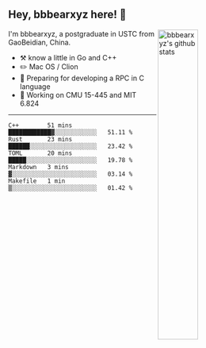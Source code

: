 ## Hey, bbbearxyz here! :wave:

<img align="right" alt="bbbearxyz's github stats" width="40%" src="https://github-readme-stats.vercel.app/api?username=bbbearxyz&show_icons=true">

I'm bbbearxyz, a postgraduate in USTC from GaoBeidian, China.

-   :hammer_and_pick:    know a little in Go and C++
-   :pencil2: Mac OS / Clion
-   :seedling: Preparing for developing a RPC in C language 
-   :thinking: Working on CMU 15-445 and MIT 6.824
---
<!--START_SECTION:waka-->
```text
C++        51 mins         ████████████▓░░░░░░░░░░░░   51.11 % 
Rust       23 mins         ██████░░░░░░░░░░░░░░░░░░░   23.42 % 
TOML       20 mins         █████░░░░░░░░░░░░░░░░░░░░   19.78 % 
Markdown   3 mins          ▓░░░░░░░░░░░░░░░░░░░░░░░░   03.14 % 
Makefile   1 min           ▒░░░░░░░░░░░░░░░░░░░░░░░░   01.42 % 
```
<!--END_SECTION:waka-->

